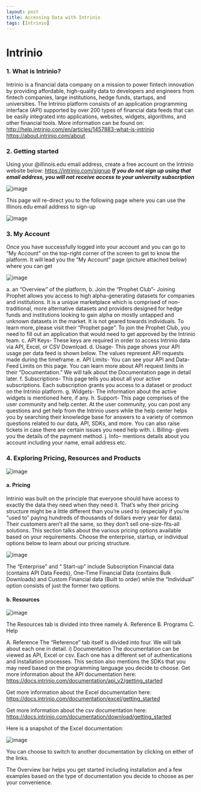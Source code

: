 ```yaml
---
layout: post
title: Accessing Data with Intrinio
tags: [Intrinio]
---
```


# Intrinio

### 1.	What is Intrinio?
Intrinio is a financial data company on a mission to power fintech innovation by providing affordable, high-quality data to developers and engineers from fintech companies, large institutions, hedge funds, startups, and universities. The Intrinio platform consists of an application programming interface (API) supported by over 200 types of financial data feeds that can be easily integrated into applications, websites, widgets, algorithms, and other financial tools.
More information can be found on:
http://help.intrinio.com/en/articles/1457883-what-is-intrinio
https://about.intrinio.com/about


### 2.	Getting started
Using your @illinois.edu email address, create a free account on the Intrinio website below:
https://intrinio.com/signup
***If you do not sign up using that email address, you will not receive access to your university subscription***

![image](https://user-images.githubusercontent.com/50637128/88725122-38fcaa80-d0f1-11ea-8d72-7c596b6d847b.png)


This page will re-direct you to the following page where you can use the Illinois.edu email address to sign-up

![image](https://user-images.githubusercontent.com/50637128/88725324-91cc4300-d0f1-11ea-83af-484bd303d4e6.png)

### 3.	My Account
Once you have successfully logged into your account and you can go to “My Account” on the top-right corner of the screen to get to know the platform. It will lead you the “My Account” page (picture attached below) where you can get 

![image](https://user-images.githubusercontent.com/50637128/88725958-888fa600-d0f2-11ea-85c9-ec00d5096d82.png)

a.	an “Overview” of the platform, 
b.	Join the “Prophet Club”- Joining Prophet allows you access to high alpha-generating datasets for companies and institutions. It is a unique marketplace which is comprised of non-traditional, more alternative datasets and providers designed for hedge funds and institutions looking to gain alpha on mostly untapped and unknown datasets in the market. It is not geared towards individuals. To learn more, please visit their “Prophet page”. To join the Prophet Club, you need to fill out an application that would need to get approved by the Intrinio team. 
c.	API Keys- These keys are required in order to access Intrinio data via API, Excel, or CSV Download. 
d.	Usage- This page shows your API usage per data feed is shown below. The values represent API requests made during the timeframe.
e.	API Limits- You can see your API and Data-Feed Limits on this page. You can learn more about API request limits in their “Documentation.” We will talk about the Documentation page in detail later.
f.	Subscriptions- This page tells you about all your active subscriptions. Each subscription grants you access to a dataset or product on the Intrinio platform.
g.	Widgets- The information about the active widgets is mentioned here, if any.
h.	Support- This page comprises of the user community and help center. At the user community, you can post any questions and get help from the Intrinio users while the help center helps you by searching their knowledge base for answers to a variety of common questions related to our data, API, SDKs, and more. You can also raise tickets in case there are certain issues you need help with.
i.	Billing- gives you the details of the payment method.
j.	Info– mentions details about you account including your name, email address etc.


### 4.	Exploring Pricing, Resources and Products

![image](https://user-images.githubusercontent.com/50637128/88725470-c3dda500-d0f1-11ea-979a-f183e6854c63.png)

#### a.	Pricing
Intrinio was built on the principle that everyone should have access to exactly the data they need when they need it. That’s why their pricing structure might be a little different than you’re used to (especially if you’re “used to” paying hundreds of thousands of dollars every year for data).
Their customers aren’t all the same, so they don’t sell one-size-fits-all solutions. 
This section talks about the various pricing options available based on your requirements.
Choose the enterprise, startup, or individual options below to learn about our pricing structure.

![image](https://user-images.githubusercontent.com/50637128/88725523-d9eb6580-d0f1-11ea-9b9f-745f2f57a4f6.png)

The “Enterprise” and “ Start-up” include Subscription Financial data (contains API Data Feeds), One-Time Financial Data (contains Bulk Downloads) and Custom Financial data (Built to order) while the “Individual” option consists of just the former two options.


#### b.	Resources 

![image](https://user-images.githubusercontent.com/50637128/88725582-f25b8000-d0f1-11ea-85d9-097a228220d0.png)


The Resources tab is divided into three namely
A.	Reference 
B.	Programs
C.	Help

A.	Reference
The “Reference” tab itself is divided into four. We will talk about each one in detail.
i)	Documentation
The documentation can be viewed as API, Excel or csv. Each one has a different set of authentications and installation processes.
This section also mentions the SDKs that you may need based on the programming language you decide to choose. 
Get more information about the API documentation here:
https://docs.intrinio.com/documentation/api_v2/getting_started

Get more information about the Excel documentation here:
https://docs.intrinio.com/documentation/excel/getting_started

Get more information about the csv documentation here:
https://docs.intrinio.com/documentation/download/getting_started

Here is a snapshot of the Excel documentation:

![image](https://user-images.githubusercontent.com/50637128/88725604-fd161500-d0f1-11ea-8d6d-35509e196833.png)

You can choose to switch to another documentation by clicking on either of the links.

The Overview bar helps you get started including installation and a few examples based on the type of documentation you decide to choose as per your convenience.
